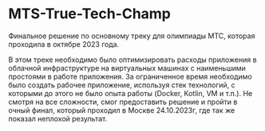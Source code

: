 # MTS-True-Tech-Champ
Финальное решение по основному треку для олимпиады МТС, которая проходила в октябре 2023 года.

В этом треке необходимо было оптимизировать расходы приложения в облачной инфраструктуре на виртуальных машинах с наименьшими простоями в работе приложения. За ограниченное время необходимо было создать рабочее приложение, используя стек технологий, с которыми до этого не было опыта работы (Docker, Kotlin, VM и т.п.). Не смотря на все сложности, смог предоставить решение и пройти в очный финал, который проходил в Москве 24.10.2023г, где так же показал неплохой результат.
